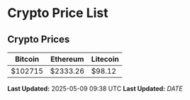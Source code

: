 # Crypto Price List

## Crypto Prices
| Bitcoin | Ethereum | Litecoin |
| ------- | -------- | -------- |
| $102715 | $2333.26 | $98.12 |
**Last Updated:** 2025-05-09 09:38 UTC
**Last Updated:** $DATE$
